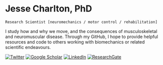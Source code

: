 # Jesse Charlton, PhD

`Research Scientist [neuromechanics / motor control / rehabilitation]`

I study how and why we move, and the consequences of musculoskeletal and neuromuscular disease. Through my GitHub, I hope to provide helpful resources and code to others working with biomechanics or related scientific endeavours.

[![Twitter](https://badgen.net/badge/icon/twitter?icon=twitter&label)](https://img.shields.io/twitter/follow/:JesseCharlton_) [![Google Scholar](https://img.shields.io/badge/Google-Scholar-blue?logo=googlescholar)](https://scholar.google.ca/citations?user=loW3DVcAAAAJ&hl=en) [![LinkedIn](https://img.shields.io/badge/LinkedIn-blue?logo=LinkedIn)](https://www.linkedin.com/in/jesse-m-charlton) [![ResearchGate](https://img.shields.io/badge/Research-Gate-blue?logo=ResearchGate)](https://www.researchgate.net/profile/Jesse-Charlton)

